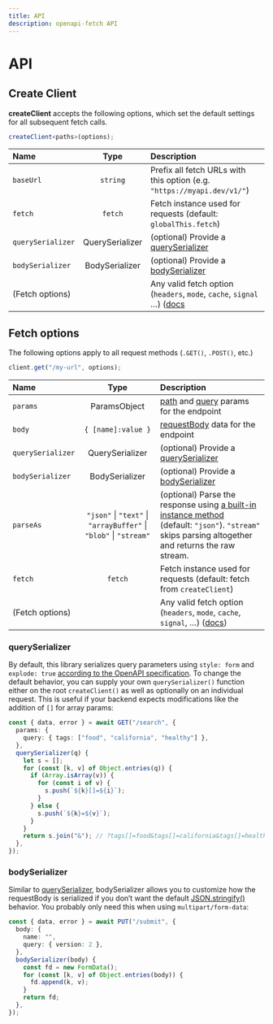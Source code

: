 ```yaml
---
title: API
description: openapi-fetch API
---
```


# API

## Create Client

**createClient** accepts the following options, which set the default settings for all subsequent fetch calls.

```ts
createClient<paths>(options);
```

| Name              |      Type       | Description                                                                                                                             |
| :---------------- | :-------------: | :-------------------------------------------------------------------------------------------------------------------------------------- |
| `baseUrl`         |    `string`     | Prefix all fetch URLs with this option (e.g. `"https://myapi.dev/v1/"`)                                                                 |
| `fetch`           |     `fetch`     | Fetch instance used for requests (default: `globalThis.fetch`)                                                                          |
| `querySerializer` | QuerySerializer | (optional) Provide a [querySerializer](#queryserializer)                                                                                |
| `bodySerializer`  | BodySerializer  | (optional) Provide a [bodySerializer](#bodyserializer)                                                                                  |
| (Fetch options)   |                 | Any valid fetch option (`headers`, `mode`, `cache`, `signal` …) ([docs](https://developer.mozilla.org/en-US/docs/Web/API/fetch#options) |

## Fetch options

The following options apply to all request methods (`.GET()`, `.POST()`, etc.)

```ts
client.get("/my-url", options);
```

| Name              |                               Type                                | Description                                                                                                                                                                                                                       |
| :---------------- | :---------------------------------------------------------------: | :-------------------------------------------------------------------------------------------------------------------------------------------------------------------------------------------------------------------------------- |
| `params`          |                           ParamsObject                            | [path](https://swagger.io/specification/#parameter-locations) and [query](https://swagger.io/specification/#parameter-locations) params for the endpoint                                                                          |
| `body`            |                        `{ [name]:value }`                         | [requestBody](https://spec.openapis.org/oas/latest.html#request-body-object) data for the endpoint                                                                                                                                |
| `querySerializer` |                          QuerySerializer                          | (optional) Provide a [querySerializer](#queryserializer)                                                                                                                                                                          |
| `bodySerializer`  |                          BodySerializer                           | (optional) Provide a [bodySerializer](#bodyserializer)                                                                                                                                                                            |
| `parseAs`         | `"json"` \| `"text"` \| `"arrayBuffer"` \| `"blob"` \| `"stream"` | (optional) Parse the response using [a built-in instance method](https://developer.mozilla.org/en-US/docs/Web/API/Response#instance_methods) (default: `"json"`). `"stream"` skips parsing altogether and returns the raw stream. |
| `fetch`           |                              `fetch`                              | Fetch instance used for requests (default: fetch from `createClient`)                                                                                                                                                             |
| (Fetch options)   |                                                                   | Any valid fetch option (`headers`, `mode`, `cache`, `signal`, …) ([docs](https://developer.mozilla.org/en-US/docs/Web/API/fetch#options))                                                                                         |

### querySerializer

By default, this library serializes query parameters using `style: form` and `explode: true` [according to the OpenAPI specification](https://swagger.io/docs/specification/serialization/#query). To change the default behavior, you can supply your own `querySerializer()` function either on the root `createClient()` as well as optionally on an individual request. This is useful if your backend expects modifications like the addition of `[]` for array params:

```ts
const { data, error } = await GET("/search", {
  params: {
    query: { tags: ["food", "california", "healthy"] },
  },
  querySerializer(q) {
    let s = [];
    for (const [k, v] of Object.entries(q)) {
      if (Array.isArray(v)) {
        for (const i of v) {
          s.push(`${k}[]=${i}`);
        }
      } else {
        s.push(`${k}=${v}`);
      }
    }
    return s.join("&"); // ?tags[]=food&tags[]=california&tags[]=healthy
  },
});
```

### bodySerializer

Similar to [querySerializer](#querySerializer), bodySerializer allows you to customize how the requestBody is serialized if you don’t want the default [JSON.stringify()](https://developer.mozilla.org/en-US/docs/Web/JavaScript/Reference/Global_Objects/JSON/stringify) behavior. You probably only need this when using `multipart/form-data`:

```ts
const { data, error } = await PUT("/submit", {
  body: {
    name: "",
    query: { version: 2 },
  },
  bodySerializer(body) {
    const fd = new FormData();
    for (const [k, v] of Object.entries(body)) {
      fd.append(k, v);
    }
    return fd;
  },
});
```
